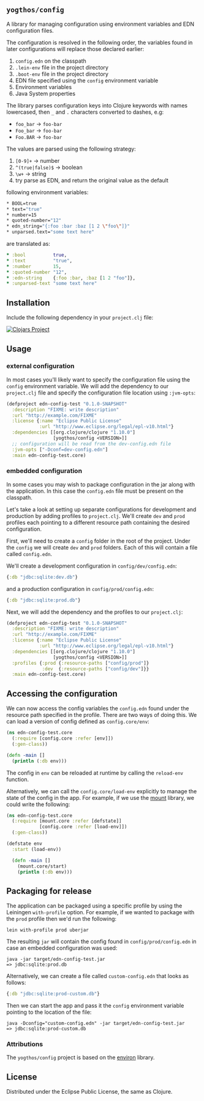 ## `yogthos/config`

A library for managing configuration using environment variables and EDN configuration files.

The configuration is resolved in the following order, the variables found in later configurations will replace those declared earlier:

1. `config.edn` on the classpath
2. `.lein-env` file in the project directory
3. `.boot-env` file in the project directory
4. EDN file specified using the `config` environment variable
5. Environment variables
6. Java System properties

The library parses configuration keys into Clojure keywords with names lowercased, then `_` and `.` characters converted to dashes, e.g:

* `foo_bar` -> `foo-bar`
* `Foo_bar` -> `foo-bar`
* `Foo.BAR` -> `foo-bar`

The values are parsed using the following strategy:

1. `[0-9]+` -> number
2. `^(true|false)$` -> boolean
3. `\w+` -> string
4. try parse as EDN, and return the original value as the default

following environment variables:

```bash
* BOOL=true
* text="true"
* number=15
* quoted-number="12"
* edn_string="{:foo :bar :baz [1 2 \"foo\"]}"
* unparsed.text="some text here"
```

are translated as:

``` clojure
* :bool          true,
* :text          "true",
* :number        15,
* :quoted-number "12",
* :edn-string    {:foo :bar, :baz [1 2 "foo"]},
* :unparsed-text "some text here"
```
## Installation

Include the following dependency in your `project.clj` file:

[![Clojars Project](https://img.shields.io/clojars/v/yogthos/config.svg)](https://clojars.org/yogthos/config)

## Usage

### external configuration

In most cases you'll likely want to specify the configuration file using the `config` environment variable.
We will add the dependency to our `project.clj` file and specify the configuration file location using `:jvm-opts`:

```clojure
(defproject edn-config-test "0.1.0-SNAPSHOT"
  :description "FIXME: write description"
  :url "http://example.com/FIXME"
  :license {:name "Eclipse Public License"
            :url "http://www.eclipse.org/legal/epl-v10.html"}
  :dependencies [[org.clojure/clojure "1.10.0"]
                 [yogthos/config <VERSION>]]
  ;; configuration will be read from the dev-config.edn file               
  :jvm-opts ["-Dconf=dev-config.edn"]               
  :main edn-config-test.core)

```

### embedded configuration

In some cases you may wish to package configuration in the jar along with the application. In this case the `config.edn` file must be present on the classpath.

Let's take a look at setting up separate configurations for development and production by adding profiles to `project.clj`. We'll create `dev` and `prod` profiles each pointing to a different resource path containing the desired configuration.

First, we'll need to create a `config` folder in the root of the project. Under the `config` we will create `dev`
and `prod` folders. Each of this will contain a file called `config.edn`.

We'll create a development configuration in `config/dev/config.edn`:

```clojure
{:db "jdbc:sqlite:dev.db"}
```

and a production configuration in `config/prod/config.edn`:

```clojure
{:db "jdbc:sqlite:prod.db"}
```

Next, we will add the dependency and the profiles to our `project.clj`:

```clojure
(defproject edn-config-test "0.1.0-SNAPSHOT"
  :description "FIXME: write description"
  :url "http://example.com/FIXME"
  :license {:name "Eclipse Public License"
            :url "http://www.eclipse.org/legal/epl-v10.html"}
  :dependencies [[org.clojure/clojure "1.10.0"]
                 [yogthos/config <VERSION>]]
  :profiles {:prod {:resource-paths ["config/prod"]}
             :dev  {:resource-paths ["config/dev"]}}
  :main edn-config-test.core)

```

## Accessing the configuration

We can now access the config variables the `config.edn` found under the resource path specified in the profile.
There are two ways of doing this. We can load a version of config defined as `config.core/env`:

```clojure
(ns edn-config-test.core
  (:require [config.core :refer [env]])
  (:gen-class))

(defn -main []
  (println (:db env)))
```

The config in `env` can be reloaded at runtime by calling the `reload-env` function.

Alternatively, we can call the `config.core/load-env` explicitly to manage the state of the config in the app.
For example, if we use the [mount](https://github.com/tolitius/mount) library, we could write the following:

```Clojure
(ns edn-config-test.core
  (:require [mount.core :refer [defstate]]
            [config.core :refer [load-env]])
  (:gen-class))

(defstate env
  :start (load-env))

  (defn -main []
    (mount.core/start)
    (println (:db env)))    
```

## Packaging for release

The application can be packaged using a specific profile by using the Leiningen `with-profile` option. For example, if we wanted to package with the `prod` profile then we'd run the following:

```
lein with-profile prod uberjar
```

The resulting `jar` will contain the config found in `config/prod/config.edn` in case an embedded configuration was used:

```
java -jar target/edn-config-test.jar
=> jdbc:sqlite:prod.db
```


Alternatively, we can create a file called `custom-config.edn` that looks as follows:


```clojure
{:db "jdbc:sqlite:prod-custom.db"}
```

Then we can start the app and pass it the `config` environment variable pointing to the location of the file:

```
java -Dconfig="custom-config.edn" -jar target/edn-config-test.jar
=> jdbc:sqlite:prod-custom.db
```

### Attributions

The `yogthos/config` project is based on the [environ](https://github.com/weavejester/environ) library.

## License

Distributed under the Eclipse Public License, the same as Clojure.
